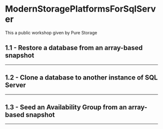 # ModernStoragePlatformsForSqlServer
This a public workshop given by Pure Storage






## 1.1 - Restore a database from an array-based snapshot
---

## 1.2 - Clone a database to another instance of SQL Server
---

## 1.3 - Seed an Availability Group from an array-based snapshot
---


